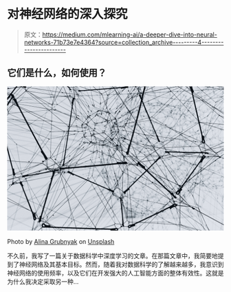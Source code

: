 # 对神经网络的深入探究

> 原文：<https://medium.com/mlearning-ai/a-deeper-dive-into-neural-networks-71b73e7e4364?source=collection_archive---------4----------------------->

## 它们是什么，如何使用？

![](img/ed9df114961ac3210cee33cb219424b2.png)

Photo by [Alina Grubnyak](https://unsplash.com/@alinnnaaaa?utm_source=medium&utm_medium=referral) on [Unsplash](https://unsplash.com?utm_source=medium&utm_medium=referral)

不久前，我写了一篇关于数据科学中深度学习的文章。在那篇文章中，我简要地提到了神经网络及其基本目标。然而，随着我对数据科学的了解越来越多，我意识到神经网络的使用频率，以及它们在开发强大的人工智能方面的整体有效性。这就是为什么我决定采取另一种…